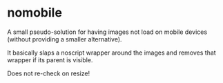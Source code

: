 nomobile
========

A small pseudo-solution for having images not load on mobile devices (without providing a smaller alternative).

It basically slaps a noscript wrapper around the images and removes that wrapper if its parent is visible.

Does not re-check on resize!